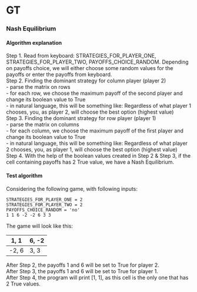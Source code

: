 # GT

### Nash Equilibrium

#### Algorithm explanation

Step 1. Read from keyboard: STRATEGIES_FOR_PLAYER_ONE, STRATEGIES_FOR_PLAYER_TWO, PAYOFFS_CHOICE_RANDOM. Depending on payoffs choice, we will either choose some random values for the payoffs or enter the payoffs from keyboard.\
Step 2. Finding the dominant strategy for column player (player 2)\
    - parse the matrix on rows \
    - for each row, we choose the maximum payoff of the second player and change its boolean value to True \
    - in natural language, this will be something like: Regardless of what player 1 chooses, you, as player 2, will choose the best option (highest value) \
Step 3. Finding the dominant strategy for row player (player 1)\
    - parse the matrix on columns \
    - for each column, we choose the maximum payoff of the first player and change its boolean value to True \
    - in natural language, this will be something like: Regardless of what player 2 chooses, you, as player 1, will choose the best option (highest value) \
Step 4. With the help of the boolean values created in Step 2 & Step 3, if the cell containing payoffs has 2 True value, we have a Nash Equilibrium. 


#### Test algorithm 

Considering the following game, with following inputs:
```console
STRATEGIES_FOR_PLAYER_ONE = 2
STRATEGIES_FOR_PLAYER_TWO = 2
PAYOFFS_CHOICE_RANDOM = 'no'
1 1 6 -2 -2 6 3 3
```

The game will look like this:

| 1, 1  | 6, -2 |
|-------|-------|
| -2, 6 | 3, 3  | 

After Step 2, the payoffs 1 and 6 will be set to True for player 2.\
After Step 3, the payoffs 1 and 6 will be set to True for player 1.\
After Step 4, the program will print [1, 1], as this cell is the only one that has 2 True values.